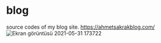# blog
source codes of my blog site.
https://ahmetsakrakblog.com/
![Ekran görüntüsü 2021-05-31 173722](https://user-images.githubusercontent.com/66999194/120209077-eb802b00-c236-11eb-8565-750849159e07.png)
